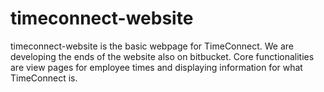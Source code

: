 timeconnect-website
===============

timeconnect-website is the basic webpage for TimeConnect. We are developing the ends of the website also on bitbucket. Core functionalities are view pages for employee times and displaying information for what TimeConnect is.
